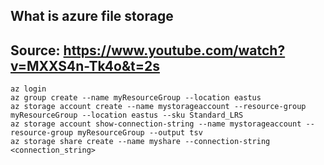
## What is azure file storage
## Source: https://www.youtube.com/watch?v=MXXS4n-Tk4o&t=2s
```
az login
az group create --name myResourceGroup --location eastus
az storage account create --name mystorageaccount --resource-group myResourceGroup --location eastus --sku Standard_LRS
az storage account show-connection-string --name mystorageaccount --resource-group myResourceGroup --output tsv
az storage share create --name myshare --connection-string <connection_string>

```
